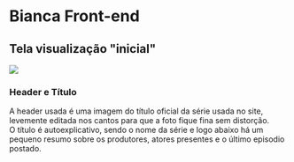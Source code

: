 # Bianca Front-end
## Tela visualização "inicial"
<img src="img\img read me\visualização inicial.png">

### Header e Título
A header usada é uma imagem do título oficial da série usada no site, levemente editada nos cantos para que a foto fique fina sem distorção.<br>
O título é autoexplicativo, sendo o nome da série e logo abaixo há um pequeno resumo sobre os produtores, atores presentes e o último episodio postado.

